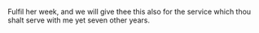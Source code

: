 Fulfil her week, and we will give thee this also for the service which thou shalt serve with me yet seven other years.
